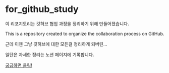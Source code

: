 # for_github_study
이 리포지토리는 깃허브 협업 과정을 정리하기 위해 만들어졌습니다.

This is a repository created to organize the collaboration process on GitHub.


근데 이젠 그냥 깃허브에 대한 모든걸 정리하게 되버린...

일단은 자세한 정리는 노션 페이지에 기록합니다.

[궁금하면 클릭!](https://gjsk132.notion.site/Github-998bb248850a40639a09384a85fe8c6d)
